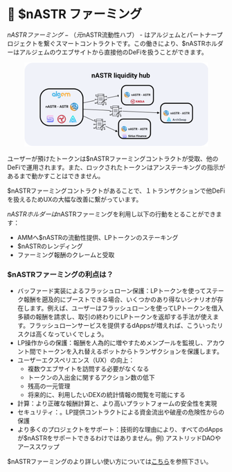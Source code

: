# 📔 $nASTR ファーミング

$nASTRファーミング - （元$nASTR流動性ハブ） - はアルジェムとパートナープロジェクトを繋ぐスマートコントラクトです。この働きにより、$nASTRホルダーはアルジェムのウエブサイトから直接他のDeFiを扱うことができます。

<figure><img src="../.gitbook/assets/Article.png" alt=""><figcaption></figcaption></figure>

ユーザーが預けたトークンは$nASTRファーミングコントラクトが受取、他のDeFiで運用されます。また、ロックされたトークンはアンステーキングの指示があるまで動かすことはできません。

$nASTRファーミングコントラクトがあることで、１トランザクションで他DeFiを扱えるためUXの大幅な改善に繋がっています。

$nASTRホルダーは$nASTRファーミングを利用し以下の行動をとることができます：

* AMMへ$nASTRの流動性提供、LPトークンのステーキング&#x20;
* $nASTRのレンディング&#x20;
* ファーミング報酬のクレームと受取

### $nASTRファーミングの利点は？

* バッファード実装によるフラッシュローン保護：LPトークンを使ってステーク報酬を遡及的にブーストできる場合、いくつかのあり得ないシナリオが存在します。例えば、ユーザーはフラッシュローンを使ってLPトークンを借入多額の報酬を請求し、取引の終わりにLPトークンを返却する手法が使えます。フラッシュローンサービスを提供するdAppsが増えれば、こういったリスクは高くなっていくでしょう。
* LP操作からの保護：報酬を人為的に増やすためメンプールを監視し、アカウント間でトークンを入れ替えるボットからトランザクションを保護します。
* ユーザーエクスペリエンス（UX）の向上：
  * 複数ウエブサイトを訪問する必要がなくなる&#x20;
  * トークンの入出金に関するアクション数の低下&#x20;
  * 残高の一元管理&#x20;
  * 将来的に、利用したいDEXの統計情報の閲覧を可能にする
* 計算：より正確な報酬計算と、より高いプラットフォームの安全性を実現
* セキュリティ：。LP提供コントラクトによる資金流出や破産の危険性からの保護
* より多くのプロジェクトをサポート：技術的な理由により、すべてのdAppsが$nASTRをサポートできるわけではありません。例) アストリッドDAOやアーススワップ

$nASTRファーミングのより詳しい使い方については[こちら](../get-started/nastr-fminguno/)を参照下さい。
